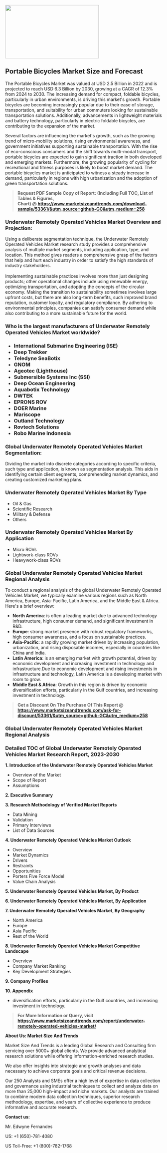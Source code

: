 <p><img class="alignnone size-medium wp-image-20088" src="https://ffe5etoiles.com/wp-content/uploads/2024/12/MST1-300x171.png" alt="" width="300" height="171" /></p><h2>Portable Bicycles Market Size and Forecast</h2><p>The Portable Bicycles Market was valued at USD 2.5 Billion in 2022 and is projected to reach USD 6.3 Billion by 2030, growing at a CAGR of 12.3% from 2024 to 2030. The increasing demand for compact, foldable bicycles, particularly in urban environments, is driving this market's growth. Portable bicycles are becoming increasingly popular due to their ease of storage, transportation, and suitability for urban commuters looking for sustainable transportation solutions. Additionally, advancements in lightweight materials and battery technology, particularly in electric foldable bicycles, are contributing to the expansion of the market.</p><p>Several factors are influencing the market's growth, such as the growing trend of micro-mobility solutions, rising environmental awareness, and government initiatives supporting sustainable transportation. With the rise of eco-conscious consumers and the shift towards multi-modal transport, portable bicycles are expected to gain significant traction in both developed and emerging markets. Furthermore, the growing popularity of cycling for recreational and fitness purposes is likely to boost market demand. The portable bicycles market is anticipated to witness a steady increase in demand, particularly in regions with high urbanization and the adoption of green transportation solutions.</p></p><blockquote id="" class=""><strong>Request PDF Sample Copy of Report: (Including Full TOC, List of Tables &amp; Figures, Chart)&nbsp;@&nbsp;<strong><a href="https://www.marketsizeandtrends.com/download-sample/53361/&utm_source=github-GC&utm_medium=258" target="_blank">https://www.marketsizeandtrends.com/download-sample/53361/&utm_source=github-GC&utm_medium=258</a></strong></strong></blockquote><h3 id="" class="">Underwater Remotely Operated Vehicles Market&nbsp;Overview and Projection:</h3><p id="" class="">Using a deliberate segmentation technique, the Underwater Remotely Operated Vehicles Market research study provides a comprehensive analysis of multiple market segments, including application, type, and location. This method gives readers a comprehensive grasp of the factors that help and hurt each industry in order to satisfy the high standards of industry stakeholders. <br /> <br />Implementing sustainable practices involves more than just designing products; other operational changes include using renewable energy, optimizing transportation, and adopting the concepts of the circular economy. Making the transition to sustainability sometimes involves large upfront costs, but there are also long-term benefits, such improved brand reputation, customer loyalty, and regulatory compliance. By adhering to environmental principles, companies can satisfy consumer demand while also contributing to a more sustainable future for the world.</p><h3 id="" class="">Who is the largest manufacturers of&nbsp;Underwater Remotely Operated Vehicles Market worldwide?</h3><h3 class=""><p><ul><li>International Submarine Engineering (ISE) </li><li> Deep Trekker </li><li> Teledyne SeaBotix </li><li> GNOM </li><li> Ageotec (Lighthouse) </li><li> Submersible Systems Inc (SSI) </li><li> Deep Ocean Engineering </li><li> Aquabotix Technology </li><li> DWTEK </li><li> EPRONS ROV </li><li> DOER Marine </li><li> Mariscope </li><li> Outland Technology </li><li> Rovtech Solutions </li><li> Robo Marine Indonesia</li></ul></p></h3><h3 id="" class="">Global&nbsp;Underwater Remotely Operated Vehicles Market Segmentation:</h3><p id="" class="">Dividing the market into discrete categories according to specific criteria, such type and application, is known as segmentation analysis. This aids in identifying certain client segments, comprehending market dynamics, and creating customized marketing plans.</p><h3 id="" class="">Underwater Remotely Operated Vehicles Market&nbsp;By Type</h3><p><p><ul><li>Oil & Gas </li><li> Scientific Research </li><li> Military & Defense </li><li> Others</p></li></ul></p></p><h3 id="" class="">Underwater Remotely Operated Vehicles Market&nbsp;By Application</h3><p class=""><p><ul><li>Micro ROVs </li><li> Lightwork-class ROVs </li><li> Heavywork-class ROVs</li></ul></p></p><h3 id="" class="">Global Underwater Remotely Operated Vehicles Market Regional Analysis</h3><p id="" class="">To conduct a regional analysis of the global Underwater Remotely Operated Vehicles Market, we typically examine various regions such as North America, Europe, Asia-Pacific, Latin America, and the Middle East &amp; Africa. Here's a brief overview:</p><ul><li><strong>North America</strong>: is often a leading market due to advanced technology infrastructure, high consumer demand, and significant investment in R&amp;D.</li><li><strong>Europe</strong>: strong market presence with robust regulatory frameworks, high consumer awareness, and a focus on sustainable practices.</li><li><strong>Asia-Pacific</strong>: a rapidly growing market driven by increasing population, urbanization, and rising disposable incomes, especially in countries like China and India.</li><li><strong>Latin America</strong>: is an emerging market with growth potential, driven by economic development and increasing investment in technology and infrastructure.Due to economic development and rising investments in infrastructure and technology, Latin America is a developing market with room to grow.</li><li><strong>Middle East &amp; Africa</strong>: Growth in this region is driven by economic diversification efforts, particularly in the Gulf countries, and increasing investment in technology.</li></ul><blockquote id="" class=""><strong>Get a Discount On The Purchase Of This Report @ <strong><a href="https://www.marketsizeandtrends.com/ask-for-discount/53361/&utm_source=github-GC&utm_medium=258" target="_blank">https://www.marketsizeandtrends.com/ask-for-discount/53361/&utm_source=github-GC&utm_medium=258</a></strong></strong></blockquote><h3 id="" class="">Global Underwater Remotely Operated Vehicles Market Regional Analysis</h3><h3 id="" class="">Detailed TOC of Global Underwater Remotely Operated Vehicles Market Research Report, 2023-2030</h3><p id="" class=""><strong>1. Introduction of the Underwater Remotely Operated Vehicles Market</strong></p><ul><li>Overview of the Market</li><li>Scope of Report</li><li>Assumptions</li></ul><p id="" class=""><strong>2. Executive Summary</strong></p><p id="" class=""><strong>3. Research Methodology of Verified Market Reports</strong></p><ul><li>Data Mining</li><li>Validation</li><li>Primary Interviews</li><li>List of Data Sources</li></ul><p id="" class=""><strong>4. Underwater Remotely Operated Vehicles Market Outlook</strong></p><ul><li>Overview</li><li>Market Dynamics</li><li>Drivers</li><li>Restraints</li><li>Opportunities</li><li>Porters Five Force Model</li><li>Value Chain Analysis</li></ul><p id="" class=""><strong>5. Underwater Remotely Operated Vehicles Market, By Product</strong></p><p id="" class=""><strong>6. Underwater Remotely Operated Vehicles Market, By Application</strong></p><p id="" class=""><strong>7. Underwater Remotely Operated Vehicles Market, By Geography</strong></p><ul><li>North America</li><li>Europe</li><li>Asia Pacific</li><li>Rest of the World</li></ul><p id="" class=""><strong>8. Underwater Remotely Operated Vehicles Market Competitive Landscape</strong></p><ul><li>Overview</li><li>Company Market Ranking</li><li>Key Development Strategies</li></ul><p id="" class=""><strong>9. Company Profiles</strong></p><p id="" class=""><strong>10. Appendix</strong></p><ul><li>diversification efforts, particularly in the Gulf countries, and increasing investment in technology.</li></ul><blockquote id="" class=""><strong>For More Information or Query, visit <strong><strong><a href="https://www.marketsizeandtrends.com/report/underwater-remotely-operated-vehicles-market/" target="_blank">https://www.marketsizeandtrends.com/report/underwater-remotely-operated-vehicles-market/</a></strong></strong></strong></blockquote><p id="" class=""><strong>About Us: Market Size And Trends</strong></p><p id="" class="">Market Size And Trends is a leading Global Research and Consulting firm servicing over 5000+ global clients. We provide advanced analytical research solutions while offering information-enriched research studies.</p><p id="" class="">We also offer insights into strategic and growth analyses and data necessary to achieve corporate goals and critical revenue decisions.</p><p id="" class="">Our 250 Analysts and SMEs offer a high level of expertise in data collection and governance using industrial techniques to collect and analyze data on more than 25,000 high-impact and niche markets. Our analysts are trained to combine modern data collection techniques, superior research methodology, expertise, and years of collective experience to produce informative and accurate research.</p><p id="" class=""><strong>Contact us:</strong></p><p id="" class="">Mr. Edwyne Fernandes</p><p id="" class="">US: +1 (650)-781-4080</p><p id="" class="">US Toll-Free: +1 (800)-782-1768</p>
